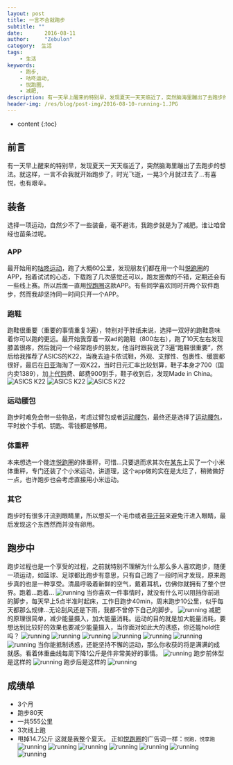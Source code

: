 ```yaml
---
layout: post
title: 一言不合就跑步
subtitle: ""
date:       2016-08-11
author:     "Zebulon"
category:  生活
tags:
    - 生活
keywords:
    - 跑步,
    - 咕咚运动,
    - 悦跑圈,
    - 减肥,
description: 有一天早上醒来的特别早，发现夏天一天天临近了，突然脑海里蹦出了去跑步的想法。就这样，一言不合我就开始跑步了，时光飞逝，一晃3个月就过去了...有喜悦，也有艰辛。
header-img: /res/blog/post-img/2016-08-10-running-1.JPG
---
```


* content
{:toc}

## 前言

有一天早上醒来的特别早，发现夏天一天天临近了，突然脑海里蹦出了去跑步的想法。就这样，一言不合我就开始跑步了，时光飞逝，一晃3个月就过去了...有喜悦，也有艰辛。

## 装备

选择一项运动，自然少不了一些装备，毫不避讳，我跑步就是为了减肥。谁让咱曾经也苗条过呢。

### APP

最开始用的[咕咚运动](http://www.codoon.com/)，跑了大概60公里，发现朋友们都在用一个叫[悦跑圈](http://www.thejoyrun.com/)的APP，抱着试试的心态，下载跑了几次感觉还可以，跑友圈做的不错，定期还会有一些线上赛。所以后面一直用[悦跑圈](http://www.thejoyrun.com/)这款APP。有些同学喜欢同时开两个软件跑步，然而我却坚持同一时间只开一个APP。

### 跑鞋

跑鞋很重要（重要的事情重复3遍），特别对于胖纸来说，选择一双好的跑鞋意味着你可以跑的更远。最开始我穿着一双ad的跑鞋（800左右），跑了10天左右发现膝盖很疼，然后就问一个经常跑步的朋友，他当时跟我说了3遍“跑鞋很重要”，然后给我推荐了ASICS的K22，当晚去迪卡侬试鞋，外观、支撑性、包裹性、缓震都很好，最后在[日亚](https://www.amazon.co.jp/s/ref=nb_sb_noss?__mk_zh_CN=%E4%BA%9A%E9%A9%AC%E9%80%8A%E7%BD%91%E7%AB%99&url=search-alias%3Daps&field-keywords=K22&rh=i%3Aaps%2Ck%3AK22)海淘了一双K22，当时日元汇率比较划算，鞋子本身才700（国内卖1389），加上[代购](https://item.taobao.com/item.htm?spm=a1z09.2.0.0.x86f9M&id=522739392264&_u=n2r86unfbe7)费、邮费900到手，鞋子收到后，发现Made in China。
![ASICS K22](/res/blog/post-img/2016-08-10-shoes-1.JPG)
![ASICS K22](/res/blog/post-img/2016-08-10-shoes-2.JPG)
![ASICS K22](/res/blog/post-img/2016-08-10-shoes-3.JPG)

### 运动腰包

跑步时难免会带一些物品，考虑过臂包或者[运动腰包](https://detail.tmall.com/item.htm?id=41683379093&spm=a1z09.2.0.0.x86f9M&_u=n2r86unc430)，最终还是选择了[运动腰包](https://detail.tmall.com/item.htm?id=41683379093&spm=a1z09.2.0.0.x86f9M&_u=n2r86unc430)，平时放个手机、钥匙、零钱都是够用。

### 体重秤

本来想选一个能连[悦跑圈](http://www.thejoyrun.com/)的体重秤，可惜...只要退而求其次在[某东](http://item.jd.com/1545210.html)上买了一个小米体重秤，专门还装了个小米运动，讲道理，这个app做的实在是太烂了，稍微做好一点，也许跑步也会考虑直接用小米运动。

### 其它

跑步时有很多汗流到眼睛里，所以想买一个毛巾或者[导汗带](https://detail.tmall.com/item.htm?id=528990424659&spm=a1z09.2.0.0.x86f9M&_u=n2r86un36a9)来避免汗进入眼睛，最后发现这个东西然而并没有卵用。

## 跑步中

跑步过程也是一个享受的过程，之前就特别不理解为什么那么多人喜欢跑步，随便一项运动，如篮球、足球都比跑步有意思，只有自己跑了一段时间才发现，原来跑步真的也是一种享受。清晨呼吸着新鲜的空气，戴着耳机，仿佛你就拥有了整个世界。跑着...跑着...
![running](/res/blog/post-img/2016-08-10-running-1.JPG)
当你喜欢一件事情时，就没有什么可以阻挡你前进的脚步，每天早上5点半准时起床，工作日跑步40min，周末跑步10公里，似乎每天都那么规律...无论刮风还是下雨，我都不曾停下自己的脚步。
![running](/res/blog/post-img/2016-08-10-running-2.JPG)
减肥的原理很简单，减少能量摄入，加大能量消耗。运动的目的就是加大能量消耗，要想达到比较好的效果也要减少能量摄入，当你面对如此大的诱惑，你还能hold住吗？
![running](/res/blog/post-img/2016-08-10-cakes-2.JPG)
![running](/res/blog/post-img/2016-08-10-cakes-3.JPG)
![running](/res/blog/post-img/2016-08-10-cakes-4.JPG)
![running](/res/blog/post-img/2016-08-10-cakes-5.JPG)
![running](/res/blog/post-img/2016-08-10-cakes-6.JPG)
![running](/res/blog/post-img/2016-08-10-cakes-7.JPG)
![running](/res/blog/post-img/2016-08-10-cakes-8.JPG)
当你能抵制诱惑，还能坚持不懈的运动，那么你收获的将是满满的成就感。看着体重曲线每周下降1公斤是件非常美好的事情。
![running](/res/blog/post-img/2016-08-10-running-8.PNG)
跑步前体型是这样的
![running](/res/blog/post-img/2016-08-10-running-5.JPG)
跑步后是这样的
![running](/res/blog/post-img/2016-08-10-running-3.JPG)


## 成绩单

- 3个月
- 跑步80天
- 一共555公里
- 3次线上跑
- 甩掉14.7公斤
这就是我整个夏天。
正如[悦跑圈](http://www.thejoyrun.com/)的广告词一样：```悦跑，悦享跑```
![running](/res/blog/post-img/2016-08-10-running-4.JPG)
![running](/res/blog/post-img/2016-08-10-running-6.JPG)
![running](/res/blog/post-img/2016-08-10-running-7.JPG)
![running](/res/blog/post-img/2016-08-10-running-8.PNG)
![running](/res/blog/post-img/2016-08-10-running-9.PNG)
![running](/res/blog/post-img/2016-08-10-running-10.PNG)
![running](/res/blog/post-img/2016-08-10-running-11.PNG)




